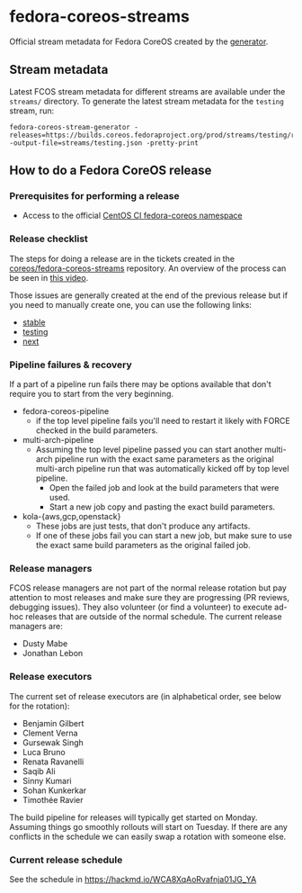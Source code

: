 # fedora-coreos-streams

Official stream metadata for Fedora CoreOS created by the
[generator](https://github.com/coreos/fedora-coreos-stream-generator/).

## Stream metadata

Latest FCOS stream metadata for different streams are available under the
`streams/` directory. To generate the latest stream metadata for the `testing`
stream, run:

```
fedora-coreos-stream-generator -releases=https://builds.coreos.fedoraproject.org/prod/streams/testing/releases.json -output-file=streams/testing.json -pretty-print
```

## How to do a Fedora CoreOS release

### Prerequisites for performing a release

- Access to the official [CentOS CI fedora-coreos namespace](https://jenkins-fedora-coreos.apps.ocp.ci.centos.org/)

### Release checklist

The steps for doing a release are in the tickets created in the
[coreos/fedora-coreos-streams](https://github.com/coreos/fedora-coreos-streams/)
repository. An overview of the process can be seen in
[this video](https://dustymabe.fedorapeople.org/videos/2021-10-04_FCOS-Release-Process.mp4).

Those issues are generally created at the end of the previous release but if
you need to manually create one, you can use the following links:
- [stable](https://github.com/coreos/fedora-coreos-streams/issues/new?labels=kind/release,jira&template=stable.md)
- [testing](https://github.com/coreos/fedora-coreos-streams/issues/new?labels=kind/release,jira&template=testing.md)
- [next](https://github.com/coreos/fedora-coreos-streams/issues/new?labels=kind/release,jira&template=next.md)

### Pipeline failures & recovery

If a part of a pipeline run fails there may be options available that don't
require you to start from the very beginning.

- fedora-coreos-pipeline
    - if the top level pipeline fails you'll need to restart it likely
      with FORCE checked in the build parameters.
- multi-arch-pipeline
    - Assuming the top level pipeline passed you can start another multi-arch
      pipeline run with the exact same parameters as the original multi-arch
      pipeline run that was automatically kicked off by top level pipeline.
        - Open the failed job and look at the build parameters that were used.
        - Start a new job copy and pasting the exact build parameters.
- kola-{aws,gcp,openstack}
    - These jobs are just tests, that don't produce any artifacts.
    - If one of these jobs fail you can start a new job, but make
      sure to use the exact same build parameters as the original failed job.

### Release managers

FCOS release managers are not part of the normal release rotation but pay
attention to most releases and make sure they are progressing (PR reviews,
debugging issues). They also volunteer (or find a volunteer) to execute ad-hoc
releases that are outside of the normal schedule. The current release managers
are:

- Dusty Mabe
- Jonathan Lebon

### Release executors

The current set of release executors are (in alphabetical order, see below for
the rotation):

- Benjamin Gilbert
- Clement Verna
- Gursewak Singh
- Luca Bruno
- Renata Ravanelli
- Saqib Ali
- Sinny Kumari
- Sohan Kunkerkar
- Timothée Ravier

The build pipeline for releases will typically get started on Monday. Assuming
things go smoothly rollouts will start on Tuesday. If there are any conflicts
in the schedule we can easily swap a rotation with someone else.

### Current release schedule

See the schedule in <https://hackmd.io/WCA8XqAoRvafnja01JG_YA>
